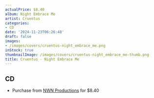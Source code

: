 ```yaml
---
actualPrice: $8.40
album: Night Embrace Me
artist: Cruentus
categories:
- CD
date: '2024-11-23T06:26:48'
draft: false
images:
- /images/covers/cruentus-night_embrace_me.png
inStock: true
thumbnailImage: /images/covers/cruentus-night_embrace_me-thumb.png
title: Cruentus - Night Embrace Me
---
```


## CD
* Purchase from [NWN Productions](http://shop.nwnprod.com/index.php?route=product/product&path=93&product_id=23055&sort=pd.name&order=ASC) for $8.40
